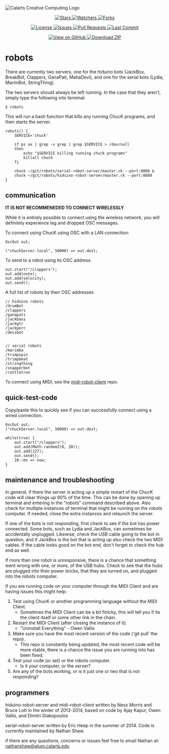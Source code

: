 ![Calarts Creative Computing Logo](https://i.imgur.com/235dOcD.png)

<p align="center">
  <a href="https://github.com/Calarts-Creative-Computing/robots/stargazers">
    <img src="https://img.shields.io/github/stars/Calarts-Creative-Computing/robots?style=social" alt="Stars">
  </a>
  <a href="https://github.com/Calarts-Creative-Computing/robots/watchers">
    <img src="https://img.shields.io/github/watchers/Calarts-Creative-Computing/robots?style=social" alt="Watchers">
  </a>
  <a href="https://github.com/Calarts-Creative-Computing/robots/network/members">
    <img src="https://img.shields.io/github/forks/Calarts-Creative-Computing/robots?style=social" alt="Forks">
  </a>
</p>

<p align="center">
  <a href="https://github.com/Calarts-Creative-Computing/robots/blob/main/LICENSE">
    <img src="https://img.shields.io/github/license/Calarts-Creative-Computing/robots" alt="License">
  </a>
  <a href="https://github.com/Calarts-Creative-Computing/robots/issues">
    <img src="https://img.shields.io/github/issues/Calarts-Creative-Computing/robots" alt="Issues">
  </a>
  <a href="https://github.com/Calarts-Creative-Computing/robots/pulls">
    <img src="https://img.shields.io/github/issues-pr/Calarts-Creative-Computing/robots" alt="Pull Requests">
  </a>
  <a href="https://github.com/Calarts-Creative-Computing/robots/commits/main">
    <img src="https://img.shields.io/github/last-commit/Calarts-Creative-Computing/robots" alt="Last Commit">
  </a>
</p>

<p align="center">
  <a href="https://github.com/Calarts-Creative-Computing/robots">
    <img src="https://img.shields.io/badge/View_on-GitHub-181717?logo=github&logoColor=white" alt="View on GitHub">
  </a>
  <a href="https://github.com/Calarts-Creative-Computing/robots/archive/refs/heads/main.zip">
    <img src="https://img.shields.io/badge/Download-ZIP-28a745?logo=github" alt="Download ZIP">
  </a>
</p>


robots
======

There are currently two servers, one for the hiduino bots (JackBox, BreakBot, Clappers, GanaPati, MahaDevi), 
and one for the serial bots (Lydia, MarimBot, StringThing).

The two servers should always be left running. In the case that they aren't, simply type the following into terminal.

    $ robots

This will run a bash function that kills any running ChucK programs, and then starts the server.

    robots() {
        SERVICE='chuck'

        if ps ax | grep -v grep | grep $SERVICE > /dev/null
        then
            echo "$SERVICE killing running chuck programs"
            killall chuck
        fi

        chuck ~/git/robots/serial-robot-server/master.ck --port:8888 &
        chuck ~/git/robots/hiduino-robot-server/master.ck --port:8889
    }

communication
-------------

**IT IS NOT RECOMMENEDED TO CONNECT WIRELESSLY**

While it is entirely possible to connect using the wireless network, you will definitely experience lag and dropped OSC messages.

To connect using ChucK using OSC with a LAN connection:

    OscOut out;

    ("chuckServer.local", 50000) => out.dest;

To send to a robot using its OSC address.

    out.start("/clappers");
    out.add(note);
    out.add(velocity);
    out.send();

A full list of robots by their OSC addresses

    // hiduino robots
    /drumBot
    /clappers
    /ganapati
    /jackbass
    /jackgtr
    /jackperc
    /devibot


    // serial robots
    /marimba
    /trimpspin
    /trimpbeat
	/stringthing
    /snapperbot
    /rattletron

To connect using MIDI, see the [midi-robot-client](https://github.com/MTIID/robots/tree/master/midi-robot-client) repo.

quick-test-code
---------------
Copy/paste this to quickly see if you can successfully connect using a wired connection.

    OscOut out;
    ("chuckServer.local", 50000) => out.dest;

    while(true) {
        out.start("/clappers");
        out.add(Math.random2(0, 20));
        out.add(127);
        out.send();
        10::ms => now;
    }

maintenance and troubleshooting
------------

In general, if there the server is acting up a simple restart of the ChucK
code will clear things up 90% of the time. This can be done by
opening up terminal and entering in the "robots" command described above.
Also check for multiple instances of terminal that might be 
running on the robots computer. If needed, close the
extra instances and relaunch the server. 

If one of the bots is not responding, first check to see if the bot has
power connected. Some bots, such as Lydia and JackBox, can sometimes be 
accidentally unplugged. Likewise, check the USB cable going to the bot in
question, and if JackBox is the bot that is acting up also check the two 
MIDI cables. If the cable looks good on the bot end, 
don't forget to check the hub end as well. 

If more than one robot is unresponsive, there is a chance that something went 
wrong with one, or more, of the USB hubs. 
Check to see that the hubs are plugged into their power 
bricks, that they are turned on, and plugged into the robots computer.

If you are running code on your computer through the MIDI Client 
and are having issues this might help:

1. Test using ChucK or another programming language without the MIDI Client. 
    - Sometimes the MIDI Client can be a bit finicky, this will tell you if
        its the client itself or some other link in the chain.
2. Restart the MIDI Client (after closing the instance of it).
    - "Uninstall Everything" - Owen Vallis
3. Make sure you have the most recent version of the code ('git pull' the repo).
    - This repo is constantly being updated, the most recent code will be more 
        stable, there is a chance the issue you are running into has been fixed.
4. Test your code (or set) or the robots computer.
    - Is it your computer, or the server?
5. Are any of the bots working, or is it just one or two that is not responding?

programmers
-----------

hiduino-robot-server and midi-robot-client written by Ness Morris and Bruce Lott in the winter of 2013-2014, based on code by Ajay Kapur, Owen Vallis, and Dimitri Diakopoulos

serial-robot-server written by Eric Heep in the summer of 2014. Code is currently maintained by Nathan Shaw.

if there are any questions, concerns or issues feel free to email Nathan at: nathanshaw@alum.calarts.edu
